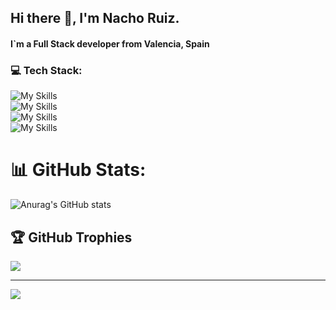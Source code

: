 ## Hi there 👋, I'm Nacho Ruiz.

#### I`m a Full Stack developer from Valencia, Spain

### 💻 Tech Stack:

![My Skills](https://skillicons.dev/icons?i=js,ts,html,css,tailwind,bootstrap,react)  
![My Skills](https://skillicons.dev/icons?i=nodejs,express,ruby,rails,java)  
![My Skills](https://skillicons.dev/icons?i=mongodb,mysql,postgres,postman)  
![My Skills](https://skillicons.dev/icons?i=vite,vscode,git,github)


# 📊 GitHub Stats:
![Anurag's GitHub stats](https://github-readme-stats.vercel.app/api?username=rotosama&show_icons=true&theme=dracula)


## 🏆 GitHub Trophies
![](https://github-profile-trophy.vercel.app/?username=rotosama&theme=radical&no-frame=false&no-bg=true&margin-w=4)

---
[![](https://visitcount.itsvg.in/api?id=rotosama&icon=0&color=0)](https://visitcount.itsvg.in)


